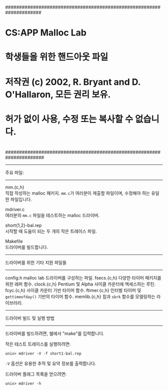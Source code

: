 #####################################################################
# CS:APP Malloc Lab
# 학생들을 위한 핸드아웃 파일
#
# 저작권 (c) 2002, R. Bryant and D. O'Hallaron, 모든 권리 보유.
# 허가 없이 사용, 수정 또는 복사할 수 없습니다.
#
######################################################################

***********
주요 파일:
***********

mm.{c,h}  
직접 작성하는 malloc 패키지. `mm.c`가 여러분이 제출할 파일이며,
수정해야 하는 유일한 파일입니다.

mdriver.c  
여러분의 `mm.c` 파일을 테스트하는 malloc 드라이버.

short{1,2}-bal.rep  
시작할 때 도움이 되는 두 개의 작은 트레이스 파일.

Makefile  
드라이버를 빌드합니다.

**********************************
드라이버를 위한 기타 지원 파일들
**********************************

config.h		malloc lab 드라이버를 구성하는 파일.
fsecs.{c,h}		다양한 타이머 패키지를 위한 래퍼 함수.
clock.{c,h}		Pentium 및 Alpha 사이클 카운터에 액세스하는 루틴.
fcyc.{c,h}		사이클 카운터 기반 타이머 함수.
ftimer.{c,h}		인터벌 타이머 및 `gettimeofday()` 기반의 타이머 함수.
memlib.{c,h}		힙과 `sbrk` 함수를 모델링하는 라이브러리.

*******************************
드라이버 빌드 및 실행 방법
*******************************
드라이버를 빌드하려면, 쉘에서 "make"를 입력합니다.

작은 테스트 트레이스를 실행하려면:

	unix> mdriver -V -f short1-bal.rep

`-V` 옵션은 유용한 추적 및 요약 정보를 출력합니다.

드라이버 플래그 목록을 얻으려면:

	unix> mdriver -h